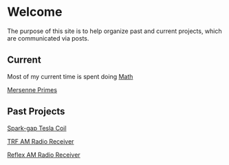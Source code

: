 # Welcome

The purpose of this site is to help organize past and current projects, which are communicated via posts.

## Current

Most of my current time is spent doing [Math](https://newell.github.io/math)

[Mersenne Primes](https://newell.github.io/blog/mersenne-primes)

## Past Projects

[Spark-gap Tesla Coil](https://newell.github.io/blog/spark-gap-tesla-coil)

[TRF AM Radio Receiver](https://newell.github.io/blog/trf-am-radio-receiver)

[Reflex AM Radio Receiver](https://newell.github.io/blog/reflex-am-radio-receiver)
